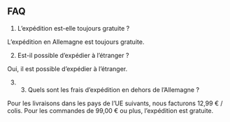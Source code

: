 ## FAQ

1. L’expédition est-elle toujours gratuite ?

L’expédition en Allemagne est toujours gratuite.

2. 	Est-il possible d’expédier à l’étranger ? 

Oui, il est possible d’expédier à l’étranger.

3. 3. 	Quels sont les frais d’expédition en dehors de l’Allemagne ? 

Pour les livraisons dans les pays de l’UE suivants, nous facturons 12,99 € / colis.
Pour les commandes de 99,00 € ou plus, l’expédition est gratuite.

